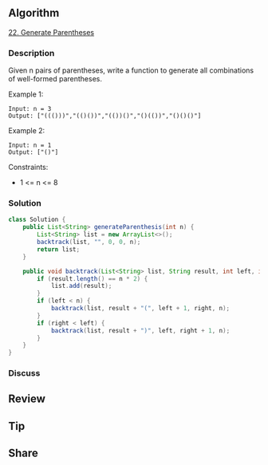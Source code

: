 ## Algorithm

[22. Generate Parentheses](https://leetcode.com/problems/generate-parentheses/description/?envType=study-plan-v2&envId=top-100-liked)

### Description

Given n pairs of parentheses, write a function to generate all combinations of well-formed parentheses.

Example 1:

```
Input: n = 3
Output: ["((()))","(()())","(())()","()(())","()()()"]
```

Example 2:

```
Input: n = 1
Output: ["()"]
``` 

Constraints:

- 1 <= n <= 8

### Solution

```java 
class Solution {
    public List<String> generateParenthesis(int n) {
        List<String> list = new ArrayList<>();
        backtrack(list, "", 0, 0, n);
        return list;
    }

    public void backtrack(List<String> list, String result, int left, int right, int n) {
        if (result.length() == n * 2) {
            list.add(result);
        }
        if (left < n) {
            backtrack(list, result + "(", left + 1, right, n);
        }
        if (right < left) {
            backtrack(list, result + ")", left, right + 1, n);
        }
    }
}
```

### Discuss

## Review


## Tip


## Share
